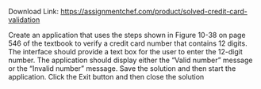 Download Link: https://assignmentchef.com/product/solved-credit-card-validation
<br>
<p class="ui header product-top-header" title="Credit Card Validation Solution">Create an application that uses the steps shown in Figure 10-38 on page 546 of the textbook to verify a credit card number that contains 12 digits. The interface should provide a text box for the user to enter the 12-digit number. The application should display either the “Valid number” message or the “Invalid number” message. Save the solution and then start the application. Click the Exit button and then close the solution